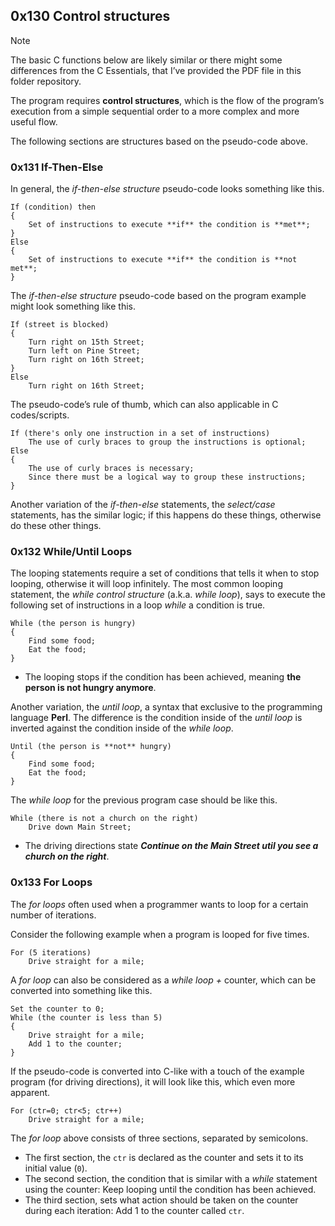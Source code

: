 ## 0x130 Control structures

> [!note]
> The basic C functions below are likely similar or there might some differences from the C Essentials, that I’ve provided the PDF file in this folder repository.

The program requires **control structures**, which is the flow of the program’s execution from a simple sequential order to a more complex and more useful flow.

The following sections are structures based on the pseudo-code above.

### 0x131 If-Then-Else

In general, the *if-then-else structure* pseudo-code looks something like this.

```
If (condition) then
{
	Set of instructions to execute **if** the condition is **met**;
}
Else
{
	Set of instructions to execute **if** the condition is **not met**;
}
```

The *if-then-else structure* pseudo-code based on the program example might look something like this.

```
If (street is blocked)
{
	Turn right on 15th Street;
	Turn left on Pine Street;
	Turn right on 16th Street;
}
Else
	Turn right on 16th Street;
```

The pseudo-code’s rule of thumb, which can also applicable in C codes/scripts.

```
If (there's only one instruction in a set of instructions)
	The use of curly braces to group the instructions is optional;
Else
{
	The use of curly braces is necessary;
	Since there must be a logical way to group these instructions;
}
```

Another variation of the *if-then-else* statements, the *select/case* statements, has the similar logic; if this happens do these things, otherwise do these other things.

### 0x132 While/Until Loops

The looping statements require a set of conditions that tells it when to stop looping, otherwise it will loop infinitely. The most common looping statement, the *while control structure* (a.k.a. *while loop*), says to execute the following set of instructions in a loop *while* a condition is true.

```
While (the person is hungry)
{
	Find some food;
	Eat the food;
}
```

- The looping stops if the condition has been achieved, meaning **the person is not hungry anymore**.

Another variation, the *until loop*, a syntax that exclusive to the programming language **Perl**. The difference is the condition inside of the *until loop* is inverted against the condition inside of the *while loop*.

```
Until (the person is **not** hungry)
{
	Find some food;
	Eat the food;
}
```

The *while loop* for the previous program case should be like this.

```
While (there is not a church on the right)
	Drive down Main Street;
```

- The driving directions state ***Continue on the Main Street util you see a church on the right***.

### 0x133 For Loops

The *for loops* often used when a programmer wants to loop for a certain number of iterations.

Consider the following example when a program is looped for five times.

```
For (5 iterations)
	Drive straight for a mile;
```

A *for loop* can also be considered as a *while loop +* counter, which can be converted into something like this. 

```
Set the counter to 0;
While (the counter is less than 5)
{
	Drive straight for a mile;
	Add 1 to the counter;
}
```

If the pseudo-code is converted into C-like with a touch of the example program (for driving directions), it will look like this, which even more apparent.

```
For (ctr=0; ctr<5; ctr++)
	Drive straight for a mile;
```

The *for loop* above consists of three sections, separated by semicolons.
- The first section, the `ctr` is declared as the counter and sets it to its initial value (`0`).
- The second section, the condition that is similar with a *while* statement using the counter: Keep looping until the condition has been achieved.
- The third section, sets what action should be taken on the counter during each iteration: Add 1 to the counter called `ctr`.